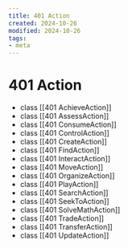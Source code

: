 ```yaml
---
title: 401 Action
created: 2024-10-26
modified: 2024-10-26
tags:
- meta
---
```

# 401 Action
- class [[401 AchieveAction]]
- class [[401 AssessAction]]
- class [[401 ConsumeAction]]
- class [[401 ControlAction]]
- class [[401 CreateAction]]
- class [[401 FindAction]]
- class [[401 InteractAction]]
- class [[401 MoveAction]]
- class [[401 OrganizeAction]]
- class [[401 PlayAction]]
- class [[401 SearchAction]]
- class [[401 SeekToAction]]
- class [[401 SolveMathAction]]
- class [[401 TradeAction]]
- class [[401 TransferAction]]
- class [[401 UpdateAction]]
